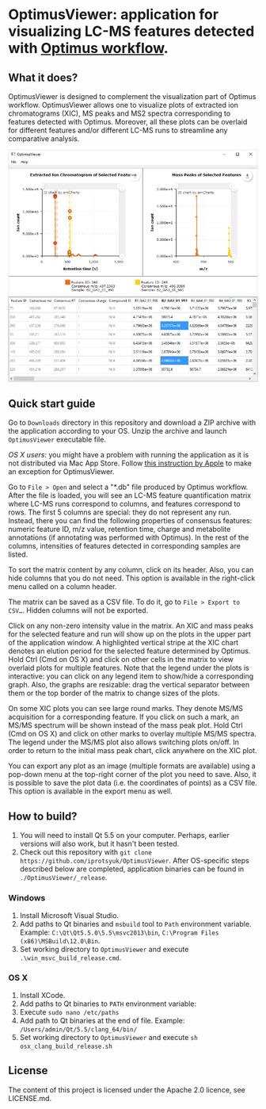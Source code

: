 # OptimusViewer: application for visualizing LC-MS features detected with [Optimus workflow](https://github.com/alexandrovteam/Optimus).

## What it does?

OptimusViewer is designed to complement the visualization part of Optimus workflow. OptimusViewer allows one to visualize plots of extracted ion chromatograms (XIC), MS peaks and MS2 spectra corresponding to features detected with Optimus. Moreover, all these plots can be overlaid for different features and/or different LC-MS runs to streamline any comparative analysis.

<img src="img/screenshot.png"/>

## Quick start guide

Go to `Downloads` directory in this repository and download a ZIP archive with the application according to your OS. Unzip the archive and launch `OptimusViewer` executable file.

*OS X users*: you might have a problem with running the application as it is not distributed via Mac App Store. Follow [this instruction by Apple](https://support.apple.com/kb/PH18657?locale=en_US) to make an exception for OptimusViewer.

Go to `File > Open` and select a "*.db" file produced by Optimus workflow. After the file is loaded, you will see an LC-MS feature quantification matrix where LC-MS runs correspond to columns, and features correspond to rows. The first 5 columns are special: they do not represent any run. Instead, there you can find the following properties of consensus features: numeric feature ID, m/z value, retention time, charge and metabolite annotations (if annotating was performed with Optimus). In the rest of the columns, intensities of features detected in corresponding samples are listed.
 
To sort the matrix content by any column, click on its header. Also, you can hide columns that you do not need. This option is available in the right-click menu called on a column header.
 
The matrix can be saved as a CSV file. To do it, go to `File > Export to CSV…`. Hidden columns will not be exported.
 
Click on any non-zero intensity value in the matrix. An XIC and mass peaks for the selected feature and run will show up on the plots in the upper part of the application window. A highlighted vertical stripe at the XIC chart denotes an elution period for the selected feature determined by Optimus. Hold Ctrl (Cmd on OS X) and click on other cells in the matrix to view overlaid plots for multiple features. Note that the legend under the plots is interactive: you can click on any legend item to show/hide a corresponding graph. Also, the graphs are resizable: drag the vertical separator between them or the top border of the matrix to change sizes of the plots.
 
On some XIC plots you can see large round marks. They denote MS/MS acquisition for a corresponding feature. If you click on such a mark, an MS/MS spectrum will be shown instead of the mass peak plot. Hold Ctrl (Cmd on OS X) and click on other marks to overlay multiple MS/MS spectra. The legend under the MS/MS plot also allows switching plots on/off. In order to return to the initial mass peak chart, click anywhere on the XIC plot.
 
You can export any plot as an image (multiple formats are available) using a pop-down menu at the top-right corner of the plot you need to save. Also, it is possible to save the plot data (i.e. the coordinates of points) as a CSV file. This option is available in the export menu as well.

## How to build?

1. You will need to install Qt 5.5 on your computer. Perhaps, earlier versions will also work, but it hasn't been tested.
3. Check out this repository with `git clone https://github.com/iprotsyuk/OptimusViewer`.
After OS-specific steps described below are completed, application binaries can be found in `./OptimusViewer/_release`.

### Windows

1. Install Microsoft Visual Studio.
2. Add paths to Qt binaries and `msbuild` tool to `Path` environment variable.
Example: `C:\Qt\Qt5.5.0\5.5\msvc2013\bin`, `C:\Program Files (x86)\MSBuild\12.0\Bin`.
3. Set working directory to `OptimusViewer` and execute `.\win_msvc_build_release.cmd`.

### OS X

1. Install XCode.
2. Add paths to Qt binaries to `PATH` environment variable:
  1. Execute `sudo nano /etc/paths`
  2. Add path to Qt binaries at the end of file.
  Example: `/Users/admin/Qt/5.5/clang_64/bin/`
3. Set working directory to `OptimusViewer` and execute `sh osx_clang_build_release.sh`

## License

The content of this project is licensed under the Apache 2.0 licence, see LICENSE.md.
